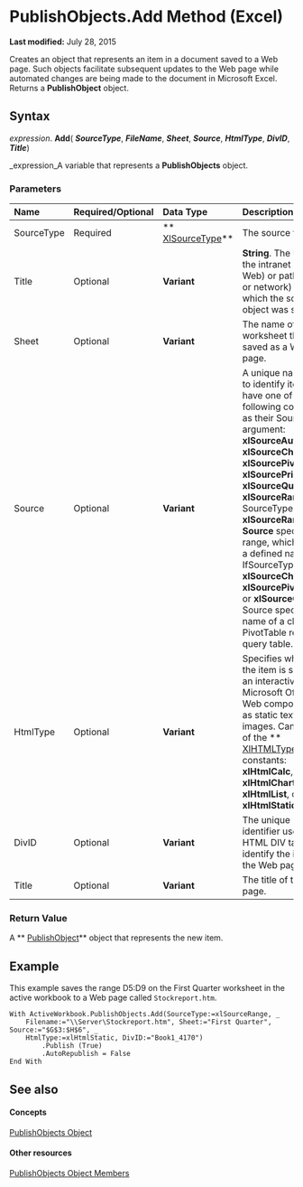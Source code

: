 
# PublishObjects.Add Method (Excel)

 **Last modified:** July 28, 2015

Creates an object that represents an item in a document saved to a Web page. Such objects facilitate subsequent updates to the Web page while automated changes are being made to the document in Microsoft Excel. Returns a  **PublishObject** object.

## Syntax

 _expression_. **Add**( **_SourceType_**,  **_FileName_**,  **_Sheet_**,  **_Source_**,  **_HtmlType_**,  **_DivID_**,  **_Title_**)

 _expression_A variable that represents a  **PublishObjects** object.


### Parameters



|**Name**|**Required/Optional**|**Data Type**|**Description**|
|:-----|:-----|:-----|:-----|
|SourceType|Required| ** [XlSourceType](d2effec0-3c7b-4347-99c0-0044c7471555.md)**|The source type.|
|Title|Optional| **Variant**| **String**. The URL (on the intranet or the Web) or path (local or network) to which the source object was saved.|
|Sheet|Optional| **Variant**|The name of the worksheet that was saved as a Web page.|
|Source|Optional| **Variant**|A unique name used to identify items that have one of the following constants as their SourceType argument: **xlSourceAutoFilter**,  **xlSourceChart**,  **xlSourcePivotTable**,  **xlSourcePrintArea**,  **xlSourceQuery**, or  **xlSourceRange**. If SourceType is **xlSourceRange**,  **Source** specifies a range, which can be a defined name. IfSourceType is **xlSourceChart**,  **xlSourcePivotTable**, or  **xlSourceQuery**, Source specifies the name of a chart, PivotTable report, or query table.|
|HtmlType|Optional| **Variant**|Specifies whether the item is saved as an interactive Microsoft Office Web component or as static text and images. Can be one of the  ** [XlHTMLType](1eb7246a-ca31-f468-0a75-363af7100e98.md)** constants: **xlHtmlCalc**,  **xlHtmlChart**,  **xlHtmlList**, or  **xlHtmlStatic**.|
|DivID|Optional| **Variant**|The unique identifier used in the HTML DIV tag to identify the item on the Web page.|
|Title|Optional| **Variant**|The title of the Web page.|

### Return Value

A  ** [PublishObject](da719d86-b65b-3bbd-c0fc-8b3113777540.md)** object that represents the new item.


## Example

This example saves the range D5:D9 on the First Quarter worksheet in the active workbook to a Web page called  `Stockreport.htm`.


```
With ActiveWorkbook.PublishObjects.Add(SourceType:=xlSourceRange, _ 
    Filename:="\\Server\Stockreport.htm", Sheet:="First Quarter", Source:="$G$3:$H$6", _ 
    HtmlType:=xlHtmlStatic, DivID:="Book1_4170") 
        .Publish (True) 
        .AutoRepublish = False 
End With
```


## See also


#### Concepts


 [PublishObjects Object](33ad393e-5ab6-2531-5e5b-42930fc596c0.md)
#### Other resources


 [PublishObjects Object Members](128e5605-90e1-76cc-98db-7dda7b763fc8.md)
